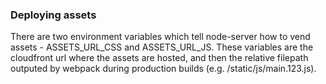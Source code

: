 ### Deploying assets
There are two environment variables which tell node-server how to vend assets - ASSETS_URL_CSS and ASSETS_URL_JS. These variables are the cloudfront url where the assets are hosted, and then the relative filepath outputed by webpack during production builds (e.g. /static/js/main.123.js).